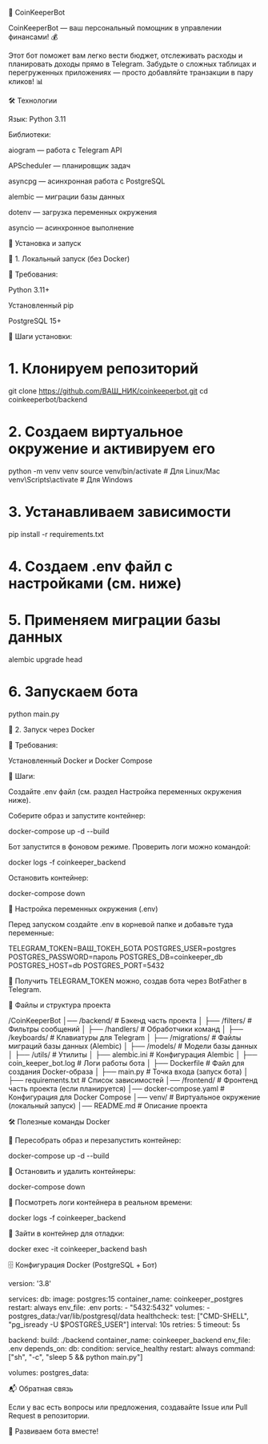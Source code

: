 🤖 CoinKeeperBot

CoinKeeperBot — ваш персональный помощник в управлении финансами! 💰

Этот бот поможет вам легко вести бюджет, отслеживать расходы и планировать доходы прямо в Telegram. Забудьте о сложных таблицах и перегруженных приложениях — просто добавляйте транзакции в пару кликов! 📊

🛠️ Технологии

Язык: Python 3.11

Библиотеки:

aiogram — работа с Telegram API

APScheduler — планировщик задач

asyncpg — асинхронная работа с PostgreSQL

alembic — миграции базы данных

dotenv — загрузка переменных окружения

asyncio — асинхронное выполнение

🚀 Установка и запуск

🔹 1. Локальный запуск (без Docker)

📌 Требования:

Python 3.11+

Установленный pip

PostgreSQL 15+

🔧 Шаги установки:

# 1. Клонируем репозиторий
git clone https://github.com/ВАШ_НИК/coinkeeperbot.git
cd coinkeeperbot/backend

# 2. Создаем виртуальное окружение и активируем его
python -m venv venv
source venv/bin/activate  # Для Linux/Mac
venv\Scripts\activate  # Для Windows

# 3. Устанавливаем зависимости
pip install -r requirements.txt

# 4. Создаем .env файл с настройками (см. ниже)

# 5. Применяем миграции базы данных
alembic upgrade head

# 6. Запускаем бота
python main.py

🔹 2. Запуск через Docker

📌 Требования:

Установленный Docker и Docker Compose

🔧 Шаги:

Создайте .env файл (см. раздел Настройка переменных окружения ниже).

Соберите образ и запустите контейнер:

docker-compose up -d --build

Бот запустится в фоновом режиме. Проверить логи можно командой:

docker logs -f coinkeeper_backend

Остановить контейнер:

docker-compose down

🔧 Настройка переменных окружения (.env)

Перед запуском создайте .env в корневой папке и добавьте туда переменные:

TELEGRAM_TOKEN=ВАШ_ТОКЕН_БОТА
POSTGRES_USER=postgres
POSTGRES_PASSWORD=пароль
POSTGRES_DB=coinkeeper_db
POSTGRES_HOST=db
POSTGRES_PORT=5432

📌 Получить TELEGRAM_TOKEN можно, создав бота через BotFather в Telegram.

📄 Файлы и структура проекта

/CoinKeeperBot
│── /backend/                # Бэкенд часть проекта
│   ├── /filters/            # Фильтры сообщений
│   ├── /handlers/           # Обработчики команд
│   ├── /keyboards/          # Клавиатуры для Telegram
│   ├── /migrations/         # Файлы миграций базы данных (Alembic)
│   ├── /models/             # Модели базы данных
│   ├── /utils/              # Утилиты
│   ├── alembic.ini          # Конфигурация Alembic
│   ├── coin_keeper_bot.log  # Логи работы бота
│   ├── Dockerfile           # Файл для создания Docker-образа
│   ├── main.py              # Точка входа (запуск бота)
│   ├── requirements.txt     # Список зависимостей
│── /frontend/               # Фронтенд часть проекта (если планируется)
│── docker-compose.yaml      # Конфигурация для Docker Compose
│── venv/                    # Виртуальное окружение (локальный запуск)
│── README.md                # Описание проекта

🛠 Полезные команды Docker

🔹 Пересобрать образ и перезапустить контейнер:

docker-compose up -d --build

🔹 Остановить и удалить контейнеры:

docker-compose down

🔹 Посмотреть логи контейнера в реальном времени:

docker logs -f coinkeeper_backend

🔹 Зайти в контейнер для отладки:

docker exec -it coinkeeper_backend bash

🗄 Конфигурация Docker (PostgreSQL + Бот)

version: '3.8'

services:
  db:
    image: postgres:15
    container_name: coinkeeper_postgres
    restart: always
    env_file: .env
    ports:
      - "5432:5432"
    volumes:
      - postgres_data:/var/lib/postgresql/data
    healthcheck:
      test: ["CMD-SHELL", "pg_isready -U $POSTGRES_USER"]
      interval: 10s
      retries: 5
      timeout: 5s

  backend:
    build: ./backend
    container_name: coinkeeper_backend
    env_file: .env
    depends_on:
      db:
        condition: service_healthy
    restart: always
    command: ["sh", "-c", "sleep 5 && python main.py"]

volumes:
  postgres_data:

📬 Обратная связь

Если у вас есть вопросы или предложения, создавайте Issue или Pull Request в репозитории.

🚀 Развиваем бота вместе!
